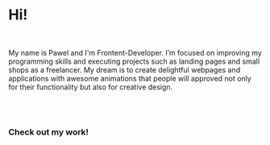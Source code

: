 <h1>Hi!</h1> 
<br/>
<p>My name is Pawel and I'm Frontent-Developer. I’m focused on improving my programming skills and executing projects such as landing pages and small shops as a freelancer. My dream is to create delightful webpages and applications with awesome animations that people will approved not only for their functionality but also for creative design.</p>
<br/>
<br/>
<h3>Check out my work!</h3>
